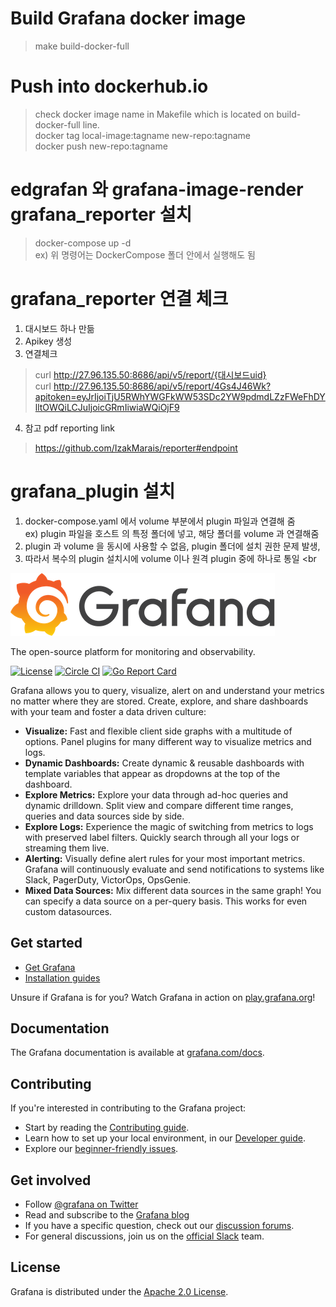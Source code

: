 # Build Grafana docker image
> make build-docker-full

# Push into dockerhub.io
> check docker image name in Makefile which is located on build-docker-full line.  <br>
> docker tag local-image:tagname new-repo:tagname <br>
> docker push new-repo:tagname  <br>

<!-- # docker 설치 방법  -->
<!-- > docker run -d --volume=$(pwd):/ed/ --net=host --name=edgrafana ganadara135/edgrafana:7.1.0-pre-render
> docker run -d --volume=$(pwd):/ed/ --net=host --name=edgrafana  -e "GF_INSTALL_PLUGINS=grafana-image-renderer 1.0.12"  ganadara135/edgrafana:7.1.0-pre -->

<!-- > docker run -d --volume=$(pwd):/ed/ -p 3000:3000 --net=host --name=edgrafana ganadara135/edgrafana:7.1.0-pre -->


<!-- # grafana_reporter 설치
> docker run -d --volume=$(pwd):/pdf/ -p 8686:8686 --net="host" --name pdf izakmarais/grafana-reporter -->

# edgrafan 와 grafana-image-render grafana_reporter 설치
> docker-compose up -d      <br>
 ex) 위 명령어는 DockerCompose 폴더 안에서 실행해도 됨

# grafana_reporter 연결 체크
1. 대시보드 하나 만듦 <br>
2. Apikey 생성 <br>
3. 연결체크 <br>
> curl http://27.96.135.50:8686/api/v5/report/{대시보드uid} <br>
> curl http://27.96.135.50:8686/api/v5/report/4Gs4J46Wk?apitoken=eyJrIjoiTjU5RWhYWGFkWW53SDc2YW9pdmdLZzFWeFhDYlltOWQiLCJuIjoicGRmIiwiaWQiOjF9
4. 참고 pdf reporting link <br>
> https://github.com/IzakMarais/reporter#endpoint <br>


# grafana_plugin 설치
1. docker-compose.yaml 에서 volume 부분에서 plugin 파일과 연결해 줌 <br>
    ex) plugin 파일을 호스트 의 특정 폴더에 넣고, 해당 폴더를 volume 과 연결해줌 <br>
2. plugin 과 volume 을 동시에 사용할 수 없음, plugin 폴더에 설치 권한 문제 발생, <br>
3. 따라서 복수의 plugin 설치시에 volume 이나 원격 plugin 중에 하나로 통일 <br


![Grafana](docs/logo-horizontal.png)

The open-source platform for monitoring and observability.

[![License](https://img.shields.io/github/license/grafana/grafana)](LICENSE)
[![Circle CI](https://img.shields.io/circleci/build/gh/grafana/grafana)](https://circleci.com/gh/grafana/grafana)
[![Go Report Card](https://goreportcard.com/badge/github.com/grafana/grafana)](https://goreportcard.com/report/github.com/grafana/grafana)

Grafana allows you to query, visualize, alert on and understand your metrics no matter where they are stored. Create, explore, and share dashboards with your team and foster a data driven culture:

- **Visualize:** Fast and flexible client side graphs with a multitude of options. Panel plugins for many different way to visualize metrics and logs.
- **Dynamic Dashboards:** Create dynamic & reusable dashboards with template variables that appear as dropdowns at the top of the dashboard.
- **Explore Metrics:** Explore your data through ad-hoc queries and dynamic drilldown. Split view and compare different time ranges, queries and data sources side by side.
- **Explore Logs:** Experience the magic of switching from metrics to logs with preserved label filters. Quickly search through all your logs or streaming them live.
- **Alerting:** Visually define alert rules for your most important metrics. Grafana will continuously evaluate and send notifications to systems like Slack, PagerDuty, VictorOps, OpsGenie.
- **Mixed Data Sources:** Mix different data sources in the same graph! You can specify a data source on a per-query basis. This works for even custom datasources.

## Get started

- [Get Grafana](https://grafana.com/get)
- [Installation guides](http://docs.grafana.org/installation/)

Unsure if Grafana is for you? Watch Grafana in action on [play.grafana.org](https://play.grafana.org/)!

## Documentation

The Grafana documentation is available at [grafana.com/docs](https://grafana.com/docs/).

## Contributing

If you're interested in contributing to the Grafana project:

- Start by reading the [Contributing guide](/CONTRIBUTING.md).
- Learn how to set up your local environment, in our [Developer guide](/contribute/developer-guide.md).
- Explore our [beginner-friendly issues](https://github.com/grafana/grafana/issues?q=is%3Aopen+is%3Aissue+label%3A%22beginner+friendly%22).

## Get involved

- Follow [@grafana on Twitter](https://twitter.com/grafana/)
- Read and subscribe to the [Grafana blog](https://grafana.com/blog/)
- If you have a specific question, check out our [discussion forums](https://community.grafana.com/).
- For general discussions, join us on the [official Slack](http://slack.raintank.io/) team.

## License

Grafana is distributed under the [Apache 2.0 License](https://github.com/grafana/grafana/blob/master/LICENSE).
